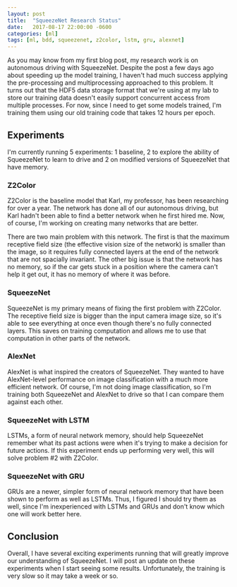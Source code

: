 ```yaml
---
layout: post
title:  "SqueezeNet Research Status"
date:   2017-08-17 22:00:00 -0600
categories: [ml]
tags: [ml, bdd, squeezenet, z2color, lstm, gru, alexnet]
---
```

As you may know from my first blog post, my research work is on autonomous driving with SqueezeNet. Despite the post a few days ago about speeding up the model training, I haven't had much success applying the pre-processing and multiprocessing approached to this problem. It turns out that the HDF5 data storage format that we're using at my lab to store our training data doesn't easily support concurrent access from multiple processes. For now, since I need to get some models trained, I'm training them using our old training code that takes 12 hours per epoch.

## Experiments
I'm currently running 5 experiments: 1 baseline, 2 to explore the ability of SqueezeNet to learn to drive and 2 on modified versions of SqueezeNet that have memory.

### Z2Color
Z2Color is the baseline model that Karl, my professor, has been researching for over a year. The network has done all of our autonomous driving, but Karl hadn't been able to find a better network when he first hired me. Now, of course, I'm working on creating many networks that are better.

There are two main problem with this network. The first is that the maximum receptive field size (the effective vision size of the network) is smaller than the image, so it requires fully connected layers at the end of the network that are not spacially invariant. The other big issue is that the network has no memory, so if the car gets stuck in a position where the camera can't help it get out, it has no memory of where it was before.

### SqueezeNet
SqueezeNet is my primary means of fixing the first problem with Z2Color. The receptive field size is bigger than the input camera image size, so it's able to see everything at once even though there's no fully connected layers. This saves on training computation and allows me to use that computation in other parts of the network.

### AlexNet
AlexNet is what inspired the creators of SqueezeNet. They wanted to have AlexNet-level performance on image classification with a much more efficient network. Of course, I'm not doing image classification, so I'm training both SqueezeNet and AlexNet to drive so that I can compare them against each other.

### SqueezeNet with LSTM
LSTMs, a form of neural network memory, should help SqueezeNet remember what its past actions were when it's trying to make a decision for future actions. If this experiment ends up performing very well, this will solve problem &#35;2 with Z2Color.

### SqueezeNet with GRU
GRUs are a newer, simpler form of neural network memory that have been shown to perform as well as LSTMs. Thus, I figured I should try them as well, since I'm inexperienced with LSTMs and GRUs and don't know which one will work better here.

## Conclusion
Overall, I have several exciting experiments running that will greatly improve our understanding of SqueezeNet. I will post an update on these experiments when I start seeing some results. Unfortunately, the training is very slow so it may take a week or so.
